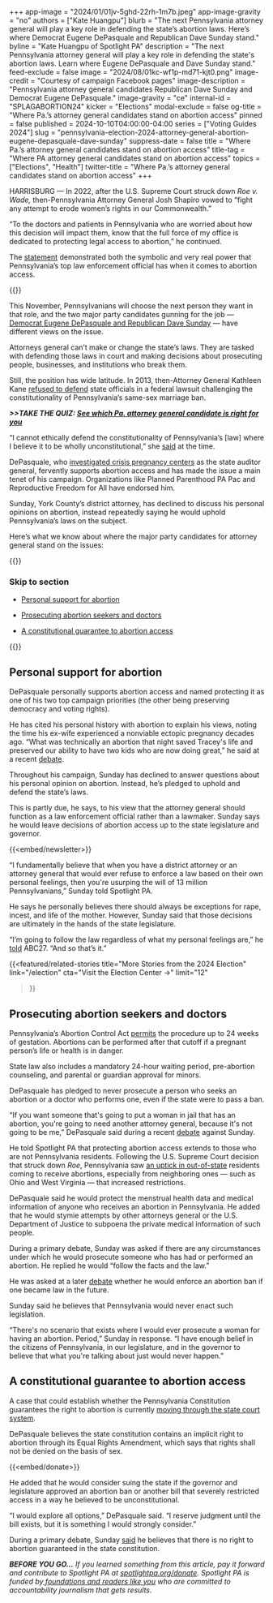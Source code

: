 +++
app-image = "2024/01/01jv-5ghd-22rh-1m7b.jpeg"
app-image-gravity = "no"
authors = ["Kate Huangpu"]
blurb = "The next Pennsylvania attorney general will play a key role in defending the state’s abortion laws. Here’s where Democrat Eugene DePasquale and Republican Dave Sunday stand."
byline = "Kate Huangpu of Spotlight PA"
description = "The next Pennsylvania attorney general will play a key role in defending the state's abortion laws. Learn where Eugene DePasquale and Dave Sunday stand."
feed-exclude = false
image = "2024/08/01kc-wf1p-md71-kjt0.png"
image-credit = "Courtesy of campaign Facebook pages"
image-description = "Pennsylvania attorney general candidates Republican Dave Sunday and Democrat Eugene DePasquale."
image-gravity = "ce"
internal-id = "SPLAGABORTION24"
kicker = "Elections"
modal-exclude = false
og-title = "Where Pa.’s attorney general candidates stand on abortion access"
pinned = false
published = 2024-10-10T04:00:00-04:00
series = ["Voting Guides 2024"]
slug = "pennsylvania-election-2024-attorney-general-abortion-eugene-depasquale-dave-sunday"
suppress-date = false
title = "Where Pa.’s attorney general candidates stand on abortion access"
title-tag = "Where PA attorney general candidates stand on abortion access"
topics = ["Elections", "Health"]
twitter-title = "Where Pa.’s attorney general candidates stand on abortion access"
+++

HARRISBURG — In 2022, after the U.S. Supreme Court struck down <em>Roe v. Wade,</em> then-Pennsylvania Attorney General Josh Shapiro vowed to “fight any attempt to erode women’s rights in our Commonwealth.”

“To the doctors and patients in Pennsylvania who are worried about how this decision will impact them, know that the full force of my office is dedicated to protecting legal access to abortion,” he continued.

The <a href="https://www.attorneygeneral.gov/taking-action/pa-attorney-general-josh-shapiro-releases-statement-on-scotus-decision-overturning-roe-w-wade/">statement</a> demonstrated both the symbolic and very real power that Pennsylvania’s top law enforcement official has when it comes to abortion access.

{{<dewey-assistant>}}

This November, Pennsylvanians will choose the next person they want in that role, and the two major party candidates gunning for the job — <a href="https://www.spotlightpa.org/news/2024/09/pennsylvania-election-2024-attorney-general-candidates-eugene-depasquale-dave-sunday/">Democrat Eugene DePasquale and Republican Dave Sunday</a> — have different views on the issue.

Attorneys general can’t make or change the state’s laws. They are tasked with defending those laws in court and making decisions about prosecuting people, businesses, and institutions who break them.

Still, the position has wide latitude. In 2013, then-Attorney General Kathleen Kane <a href="https://www.aclu.org/press-releases/pa-attorney-general-announces-she-will-not-defend-states-unconstitutional-ban">refused to defend</a> state officials in a federal lawsuit challenging the constitutionality of Pennsylvania’s same-sex marriage ban.

<strong><em>&gt;&gt;TAKE THE QUIZ: </em></strong><a href="https://www.spotlightpa.org/news/2024/10/pennsylvania-election-2024-attorney-general-candidates-quiz/"><strong><em>See which Pa. attorney general candidate is right for you</em></strong></a><strong><em></em></strong>

“I cannot ethically defend the constitutionality of Pennsylvania’s \[law\] where I believe it to be wholly unconstitutional,” she <a href="https://www.nbcnews.com/id/wbna52461318">said</a> at the time.

DePasquale, who <a href="https://penncapital-star.com/government-politics/shapiro-terminates-state-funding-for-real-alternatives-anti-abortion-centers-in-pa/">investigated crisis pregnancy centers</a> as the state auditor general, fervently supports abortion access and has made the issue a main tenet of his campaign. Organizations like Planned Parenthood PA Pac and Reproductive Freedom for All have endorsed him.

Sunday, York County’s district attorney, has declined to discuss his personal opinions on abortion, instead repeatedly saying he would uphold Pennsylvania’s laws on the subject.

Here’s what we know about where the major party candidates for attorney general stand on the issues:

{{<toc>}}

### Skip to section

- <a href="#spl-heading-1">Personal support for abortion</a>

- <a href="#spl-heading-2">Prosecuting abortion seekers and doctors</a>

- <a href="#spl-heading-3">A constitutional guarantee to abortion access</a>

{{</toc>}}

<h2 id="spl-heading-1">Personal support for abortion</h2>

DePasquale personally supports abortion access and named protecting it as one of his two top campaign priorities (the other being preserving democracy and voting rights).

He has cited his personal history with abortion to explain his views, noting the time his ex-wife experienced a nonviable ectopic pregnancy decades ago. “What was technically an abortion that night saved Tracey&#39;s life and preserved our ability to have two kids who are now doing great,” he said at a recent <a href="https://www.wgal.com/article/pa-attorney-general-debate-depasquale-against-sunday/62504664">debate</a>.

Throughout his campaign, Sunday has declined to answer questions about his personal opinion on abortion. Instead, he’s pledged to uphold and defend the state’s laws.

This is partly due, he says, to his view that the attorney general should function as a law enforcement official rather than a lawmaker. Sunday says he would leave decisions of abortion access up to the state legislature and governor.

{{<embed/newsletter>}}

“I fundamentally believe that when you have a district attorney or an attorney general that would ever refuse to enforce a law based on their own personal feelings, then you&#39;re usurping the will of 13 million Pennsylvanians,” Sunday told Spotlight PA.

He says he personally believes there should always be exceptions for rape, incest, and life of the mother. However, Sunday said that those decisions are ultimately in the hands of the state legislature.

“I’m going to follow the law regardless of what my personal feelings are,” he <a href="https://www.abc27.com/news/top-stories/ag-candidate-dave-sunday-touts-record-as-prosecutor/">told</a> ABC27. “And so that’s it.”

{{<featured/related-stories 
  title="More Stories from the 2024 Election" 
  link="/election"
  cta="Visit the Election Center →"
  limit="12"
>}}

<h2 id="spl-heading-2">Prosecuting abortion seekers and doctors</h2>

Pennsylvania’s Abortion Control Act <a href="https://www.spotlightpa.org/news/2024/01/abortion-legal-pennsylvania-law-viability-restriction-legislature-republican-democrat/">permits</a> the procedure up to 24 weeks of gestation. Abortions can be performed after that cutoff if a pregnant person’s life or health is in danger.

State law also includes a mandatory 24-hour waiting period, pre-abortion counseling, and parental or guardian approval for minors.

DePasquale has pledged to never prosecute a person who seeks an abortion or a doctor who performs one, even if the state were to pass a ban.

“If you want someone that&#39;s going to put a woman in jail that has an abortion, you&#39;re going to need another attorney general, because it&#39;s not going to be me,” DePasquale said during a recent <a href="https://www.wgal.com/article/pennsylvania-attorney-general-debate-eugene-depasquale-dave-sunday/62499288">debate</a> against Sunday.

He told Spotlight PA that protecting abortion access extends to those who are not Pennsylvania residents. Following the U.S. Supreme Court decision that struck down <em>Roe</em>, Pennsylvania saw <a href="https://www.inquirer.com/health/pennsylvania-out-of-state-abortion-rate-20240623.html">an uptick in out-of-state</a> residents coming to receive abortions, especially from neighboring ones — such as Ohio and West Virginia — that increased restrictions.

DePasquale said he would protect the menstrual health data and medical information of anyone who receives an abortion in Pennsylvania. He added that he would stymie attempts by other attorneys general or the U.S. Department of Justice to subpoena the private medical information of such people.

During a primary debate, Sunday was asked if there are any circumstances under which he would prosecute someone who has had or performed an abortion. He replied he would “follow the facts and the law.”

He was asked at a later <a href="https://www.wgal.com/article/pennsylvania-attorney-general-debate-eugene-depasquale-dave-sunday/62499288">debate</a> whether he would enforce an abortion ban if one became law in the future.

Sunday said he believes that Pennsylvania would never enact such legislation.

“There&#39;s no scenario that exists where I would ever prosecute a woman for having an abortion. Period,” Sunday in response. “I have enough belief in the citizens of Pennsylvania, in our legislature, and in the governor to believe that what you&#39;re talking about just would never happen.”

<h2 id="spl-heading-3">A constitutional guarantee to abortion access</h2>

A case that could establish whether the Pennsylvania Constitution guarantees the right to abortion is currently <a href="https://www.spotlightpa.org/news/2024/01/pennsylvania-abortion-rights-supreme-court-constitution-guarantee-ruling-commonwealth-court/">moving through the state court system</a>.

DePasquale believes the state constitution contains an implicit right to abortion through its Equal Rights Amendment, which says that rights shall not be denied on the basis of sex.

{{<embed/donate>}}

He added that he would consider suing the state if the governor and legislature approved an abortion ban or another bill that severely restricted access in a way he believed to be unconstitutional.

“I would explore all options,” DePasquale said. “I reserve judgment until the bill exists, but it is something I would strongly consider.”

During a primary debate, Sunday <a href="https://www.abc27.com/pa-attorney-general-race/dave-sunday-wins-republican-attorney-general-primary-ap-projects/">said</a> he believes that there is no right to abortion guaranteed in the state constitution.

<strong><em>BEFORE YOU GO…</em></strong><em> If you learned something from this article, pay it forward and contribute to Spotlight PA at </em><a href="https://www.spotlightpa.org/donate"><em>spotlightpa.org/donate</em></a><em>. Spotlight PA is funded by</em><a href="https://www.spotlightpa.org/support"><em> foundations and readers like you</em></a><em> who are committed to accountability journalism that gets results.</em>

